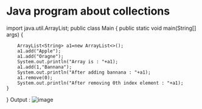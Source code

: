 # Java program about collections
import java.util.ArrayList;
public class Main
{
	public static void main(String[] args)
	{
		
        ArrayList<String> a1=new ArrayList<>();
        a1.add("Apple");
        a1.add("Oragne");
        System.out.println("Array is : "+a1);
        a1.add(1,"Bannana");
        System.out.println("After adding bannana : "+a1);
        a1.remove(0);
        System.out.println("After removing 0th index element : "+a1);
    }
}
Output : 
![image](https://github.com/user-attachments/assets/478c8898-fcd2-4f58-bd14-0fcc7d6b022a)
